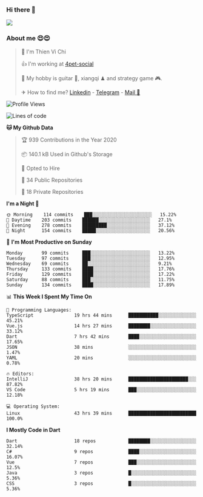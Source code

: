 ### Hi there 👋
![](https://media1.tenor.com/images/9aa4aee77151757a310fcdb4b8fd2a0a/tenor.gif?itemid=12671405)

### About me 😍😍

> 🙎 I'm Thien Vi Chi
> 
> 👍 I'm working at [4pet-social](https://github.com/4pet-social)
>
> 🥞 My hobby is guitar 🎸, xiangqi ♟ and strategy game 🎮.
> 
> ✈ How to find me? [Linkedin](https://www.linkedin.com/in/tvc12/) - [Telegram](https://t.me/yeutham212) - [Mail 📧](mailto:meomeocf98@gmail.com)
> 

<!--START_SECTION:waka-->
![Profile Views](http://img.shields.io/badge/Profile%20Views-3-blue)

![Lines of code](https://img.shields.io/badge/From%20Hello%20World%20I%27ve%20Written-5.0%20million%20lines%20of%20code-blue)

**🐱 My Github Data** 

> 🏆 939 Contributions in the Year 2020
 > 
> 📦 140.1 kB Used in Github's Storage 
 > 
> 💼 Opted to Hire
 > 
> 📜 34 Public Repositories
 > 
> 🔑 18 Private Repositories 

**I'm a Night 🦉** 

```text
🌞 Morning    114 commits    ███░░░░░░░░░░░░░░░░░░░░░░   15.22% 
🌆 Daytime    203 commits    ██████░░░░░░░░░░░░░░░░░░░   27.1% 
🌃 Evening    278 commits    █████████░░░░░░░░░░░░░░░░   37.12% 
🌙 Night      154 commits    █████░░░░░░░░░░░░░░░░░░░░   20.56%

```
📅 **I'm Most Productive on Sunday** 

```text
Monday       99 commits     ███░░░░░░░░░░░░░░░░░░░░░░   13.22% 
Tuesday      97 commits     ███░░░░░░░░░░░░░░░░░░░░░░   12.95% 
Wednesday    69 commits     ██░░░░░░░░░░░░░░░░░░░░░░░   9.21% 
Thursday     133 commits    ████░░░░░░░░░░░░░░░░░░░░░   17.76% 
Friday       129 commits    ████░░░░░░░░░░░░░░░░░░░░░   17.22% 
Saturday     88 commits     ███░░░░░░░░░░░░░░░░░░░░░░   11.75% 
Sunday       134 commits    ████░░░░░░░░░░░░░░░░░░░░░   17.89%

```


📊 **This Week I Spent My Time On** 

```text
💬 Programming Languages: 
TypeScript               19 hrs 44 mins      ███████████░░░░░░░░░░░░░░   45.21% 
Vue.js                   14 hrs 27 mins      ████████░░░░░░░░░░░░░░░░░   33.12% 
Dart                     7 hrs 42 mins       ████░░░░░░░░░░░░░░░░░░░░░   17.65% 
JSON                     38 mins             ░░░░░░░░░░░░░░░░░░░░░░░░░   1.47% 
YAML                     20 mins             ░░░░░░░░░░░░░░░░░░░░░░░░░   0.78%

🔥 Editors: 
IntelliJ                 38 hrs 20 mins      ██████████████████████░░░   87.82% 
VS Code                  5 hrs 19 mins       ███░░░░░░░░░░░░░░░░░░░░░░   12.18%

💻 Operating System: 
Linux                    43 hrs 39 mins      █████████████████████████   100.0%

```

**I Mostly Code in Dart** 

```text
Dart                     18 repos            ████████░░░░░░░░░░░░░░░░░   32.14% 
C#                       9 repos             ████░░░░░░░░░░░░░░░░░░░░░   16.07% 
Vue                      7 repos             ███░░░░░░░░░░░░░░░░░░░░░░   12.5% 
Java                     3 repos             █░░░░░░░░░░░░░░░░░░░░░░░░   5.36% 
CSS                      3 repos             █░░░░░░░░░░░░░░░░░░░░░░░░   5.36%

```



<!--END_SECTION:waka-->